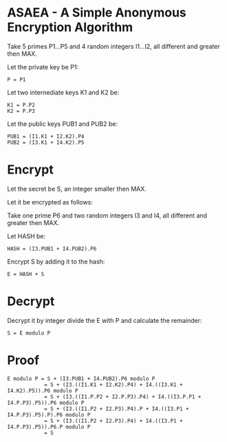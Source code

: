 # ASAEA - A Simple Anonymous Encryption Algorithm

Take 5 primes P1...P5 and 4 random integers I1...I2, all different and greater then MAX.

Let the private key be P1:

```
P = P1
```


Let two internediate keys K1 and K2 be:

```
K1 = P.P2
K2 = P.P3
```


Let the public keys PUB1 and PUB2 be:

```
PUB1 = (I1.K1 + I2.K2).P4
PUB2 = (I3.K1 + I4.K2).P5
```


# Encrypt

Let the secret be S, an integer smaller then MAX.

Let it be encrypted as follows:

Take one prime P6 and two random integers I3 and I4, all different and greater then MAX.

Let HASH be:

```
HASH = (I3.PUB1 + I4.PUB2).P6
```


Encrypt S by adding it to the hash:

```
E = HASH + S
```


# Decrypt

Decrypt it by integer divide the E with P and calculate the remainder:

```
S = E modulo P
```


# Proof

```
E modulo P = S + (I3.PUB1 + I4.PUB2).P6 modulo P
            = S + (I3.((I1.K1 + I2.K2).P4) + I4.((I3.K1 + I4.K2).P5)).P6 modulo P
            = S + (I3.((I1.P.P2 + I2.P.P3).P4) + I4.((I3.P.P1 + I4.P.P3).P5)).P6 modulo P
            = S + (I3.((I1.P2 + I2.P3).P4).P + I4.((I3.P1 + I4.P.P3).P5).P).P6 modulo P
            = S + (I3.((I1.P2 + I2.P3).P4) + I4.((I3.P1 + I4.P.P3).P5)).P6.P modulo P
            = S
```
